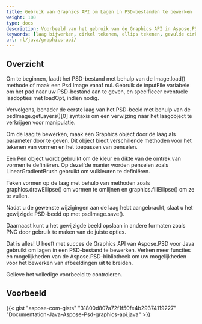 ```yaml
---
title: Gebruik van Graphics API om Lagen in PSD-bestanden te bewerken
weight: 100
type: docs
description: Voorbeeld van het gebruik van de Graphics API in Aspose.PSD voor Java
keywords: [laag bijwerken, cirkel tekenen, ellips tekenen, gevulde cirkel tekenen, graphics, psd api, java, voorbeeldcode]
url: nl/java/graphics-api/
---
```


## **Overzicht**
Om te beginnen, laadt het PSD-bestand met behulp van de Image.load() methode of maak een Psd Image vanaf nul. Gebruik de inputFile variabele om het pad naar uw PSD-bestand aan te geven, en specificeer eventuele laadopties met loadOpt, indien nodig.

Vervolgens, benader de eerste laag van het PSD-beeld met behulp van de psdImage.getLayers()[0] syntaxis om een verwijzing naar het laagobject te verkrijgen voor manipulatie.

Om de laag te bewerken, maak een Graphics object door de laag als parameter door te geven. Dit object biedt verschillende methoden voor het tekenen van vormen en het toepassen van penselen.

Een Pen object wordt gebruikt om de kleur en dikte van de omtrek van vormen te definiëren. Op dezelfde manier worden penselen zoals LinearGradientBrush gebruikt om vulkleuren te definiëren.

Teken vormen op de laag met behulp van methoden zoals graphics.drawEllipse() om vormen te omlijnen en graphics.fillEllipse() om ze te vullen.

Nadat u de gewenste wijzigingen aan de laag hebt aangebracht, slaat u het gewijzigde PSD-beeld op met psdImage.save().

Daarnaast kunt u het gewijzigde beeld opslaan in andere formaten zoals PNG door gebruik te maken van de juiste opties.

Dat is alles! U heeft met succes de Graphics API van Aspose.PSD voor Java gebruikt om lagen in een PSD-bestand te bewerken. Verken meer functies en mogelijkheden van de Aspose.PSD-bibliotheek om uw mogelijkheden voor het bewerken van afbeeldingen uit te breiden.

Gelieve het volledige voorbeeld te controleren.

## **Voorbeeld**
{{< gist "aspose-com-gists" "31800d807a72f1f50fe4b29374119227" "Documentation-Java-Aspose-Psd-graphics-api.java" >}}
